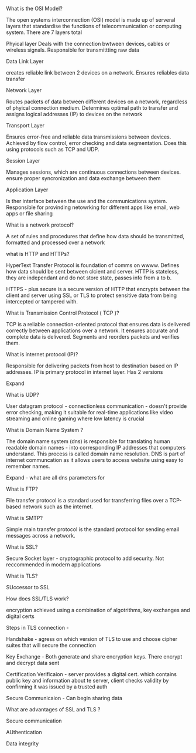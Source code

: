 What is the OSI Model?

The open systems interconnection (OSI) model is made up of serveral layers that standardise the functions of telecommunication or computing system. There are 7 layers total

Phyical layer
Deals with the connection bwtween devices, cables or wireless signals. Responsible for transmittting raw data

Data Link Layer

creates reliable link between 2 devices on a network. Ensures reliables data transfer

Network Layer

Routes packets of data between different devices on a network, regardless of phyical connection medium. Determines optimal path to transfer and assigns logical addresses (IP) to devices on the network

Transport Layer

Ensures error-free and reliable data transmissions between devices. Achieved by flow control, error checking and data segmentation. Does this using protocols such as TCP and UDP.

Session Layer

Manages sessions, which are continuous connections between devices. ensure proper syncronization and data exchange between them

Application Layer

Is ther interface between the use and the communications system. Responsible for provinding netowrking for different apps like email, web apps or file sharing


What is a network protocol?

A set of rules and procedures that define how data should be transmitted, formatted and processed over a network

what is HTTP and HTTPs?

HyperText Transfer Protocol is foundation of comms on wwww. Defines how data should be sent between clcient and server. HTTP is stateless, they are independant and do not store state, passes info from a to b.

HTTPS - plus secure is a secure version of HTTP that encrypts between the client and server using SSL or TLS to protect sensitive data from being intercepted or tampered with.

What is Transmission Control Protocol ( TCP )?

TCP is a reliable connection-oriented protocol that ensures data is delivered correctly between applications over a network. It ensures accurate and complete data is delivered. Segments and reorders packets and verifies them.

What is internet protocol (IP)?

Responsible for delivering packets from host to destination based on IP addresses. IP is primary protocol in internet layer. Has 2 versions

Expand

What is UDP?

User datagram protocol - connectionless communication - doesn't provide error checking, making it suitable for real-time applications like video streaming and online gaming where low latency is crucial

What is Domain Name System ?

The domain name system (dns) is responsible for translating human readable domain names - into corresponding IP addresses that computers understand. This process is called domain name resolution. DNS is part of internet communcation as it allows users to access website using easy to remember names.

Expand - what are all dns parameters for

What is FTP?

File transfer protocol is a standard used for transferring files over a TCP-based network such as the internet.

What is SMTP?

Simple main transfer protocol is the standard protocol for sending email messages across a network.

What is SSL?

Secure Socket layer - cryptographic protocol to add security. Not reccommended in modern applications

What is TLS?

SUccessor to SSL

How does SSL/TLS work?

encryption achieved using a combination of algotrithms, key exchanges and digital certs

Steps in TLS connection -

Handshake - agress on which version of TLS to use and choose cipher suites that will secure the connection

Key Exchange - Both generate and share encryption keys. There encrypt and decrypt data sent

Certification Verificaion - server provides a digital cert. which contains public key and information about te server, client checks validity by confirming it was issued by a trusted auth

Secure Communicaion - Can begin sharing data

What are advantages of SSL and TLS ?

Secure communication

AUthentication

Data integrity
